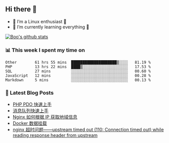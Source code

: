 ## Hi there 👋
* 🔭 I’m a Linux enthusiast 🐧️
* 🏃️ I’m currently learning everything 🏃️

[![Boo's github stats](https://github-readme-stats.vercel.app/api?username=0xAiKang)](https://github.com/anuraghazra/github-readme-stats)

<!-- [![Most Used Langs](https://github-readme-stats.vercel.app/api/top-langs/?username=0xAiKang)](https://github.com/anuraghazra/github-readme-stats) -->

### 📊 This week I spent my time on
<!--START_SECTION:waka-->
```text
Other        61 hrs 55 mins  ████████████████████▒░░░░   81.19 % 
PHP          13 hrs 22 mins  ████▒░░░░░░░░░░░░░░░░░░░░   17.53 % 
SQL          27 mins         ░░░░░░░░░░░░░░░░░░░░░░░░░   00.60 % 
JavaScript   12 mins         ░░░░░░░░░░░░░░░░░░░░░░░░░   00.28 % 
Markdown     5 mins          ░░░░░░░░░░░░░░░░░░░░░░░░░   00.13 % 
```
<!--END_SECTION:waka-->

### 📕 Latest Blog Posts
<!-- BLOG-POST-LIST:START -->
- [PHP PDO 快速上手](https://www.0x2beace.com/php-pdo-quick-start/)
- [消息队列快速上手](https://www.0x2beace.com/quick-start-message-queue/)
- [Nginx 如何根据 IP 获取地域信息](https://www.0x2beace.com/how-does-nginx-obtain-geographic-information-based-on-ip/)
- [Docker 数据挂载](https://www.0x2beace.com/docker-data-mount/)
- [nginx 超时问题——upstream timed out (110: Connection timed out) while reading response header from upstream](https://www.0x2beace.com/nginx-timeout-problem-upstream-timed-out-110-Connection-timed-out-while-reading-response-header-from-upstream/)
<!-- BLOG-POST-LIST:END -->

